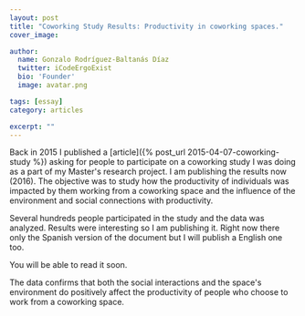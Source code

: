 ```yaml
---
layout: post
title: "Coworking Study Results: Productivity in coworking spaces."
cover_image:

author:
  name: Gonzalo Rodríguez-Baltanás Díaz
  twitter: iCodeErgoExist
  bio: 'Founder'
  image: avatar.png

tags: [essay]
category: articles

excerpt: ""
---
```


Back in 2015 I published a [article]({% post_url 2015-04-07-coworking-study %}) asking for people to participate on a coworking study I was doing as a part of my Master's research project. I am publishing the results now (2016). The objective was to study how the productivity of individuals was impacted by them working from a coworking space and the influence of the environment and social connections with productivity.

Several hundreds people participated in the study and the data was analyzed. Results were interesting so I am publishing it. Right now there only the Spanish version of the document but I will publish a English one too.

You will be able to read it soon.

The data confirms that both the social interactions and the space's environment do positively affect the productivity of people who choose to work from a coworking space.